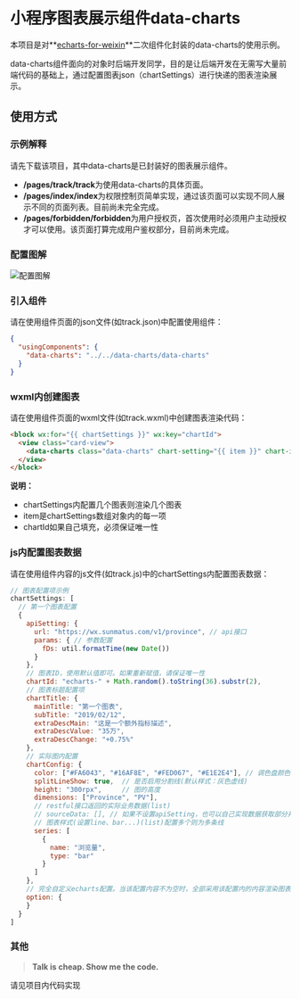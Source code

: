 # 小程序图表展示组件data-charts

本项目是对**[echarts-for-weixin](https://github.com/ecomfe/echarts-for-weixin)**二次组件化封装的data-charts的使用示例。

data-charts组件面向的对象时后端开发同学，目的是让后端开发在无需写大量前端代码的基础上，通过配置图表json（chartSettings）进行快递的图表渲染展示。

## 使用方式

### 示例解释

请先下载该项目，其中data-charts是已封装好的图表展示组件。

- **/pages/track/track**为使用data-charts的具体页面。
- **/pages/index/index**为权限控制页简单实现，通过该页面可以实现不同人展示不同的页面列表。目前尚未完全完成。
- **/pages/forbidden/forbidden**为用户授权页，首次使用时必须用户主动授权才可以使用。该页面打算完成用户鉴权部分，目前尚未完成。

### 配置图解
![配置图解](https://raw.githubusercontent.com/sunmatus/DataPatroller/master/image/annotation.png)
### 引入组件

请在使用组件页面的json文件(如track.json)中配置使用组件：

```json
{
  "usingComponents": {
    "data-charts": "../../data-charts/data-charts"
  }
}
```

### wxml内创建图表

请在使用组件页面的wxml文件(如track.wxml)中创建图表渲染代码：

```html
<block wx:for="{{ chartSettings }}" wx:key="chartId">
  <view class="card-view">
    <data-charts class="data-charts" chart-setting="{{ item }}" chart-id="{{ item.chartId }}"></data-charts>
  </view>
</block>
```

**说明：**

* chartSettings内配置几个图表则渲染几个图表
* item是chartSettings数组对象内的每一项
* chartId如果自己填充，必须保证唯一性

### js内配置图表数据

请在使用组件内容的js文件(如track.js)中的chartSettings内配置图表数据：

```js
// 图表配置项示例
chartSettings: [
  // 第一个图表配置
  {
    apiSetting: {
      url: "https://wx.sunmatus.com/v1/province", // api接口
      params: { // 参数配置
        fDs: util.formatTime(new Date())
      }
    },
    // 图表ID，使用默认值即可。如果重新赋值，请保证唯一性
    chartId: "echarts-" + Math.random().toString(36).substr(2),
    // 图表标题配置项
    chartTitle: {
      mainTitle: "第一个图表",
      subTitle: "2019/02/12",
      extraDescMain: "这是一个额外指标描述",
      extraDescValue: "35万",
      extraDescChange: "+0.75%"
    },
    // 实际图内配置
    chartConfig: {
      color: ["#FA6043", "#16AF8E", "#FED067", "#E1E2E4"], // 调色盘颜色列表。如果设置，会从这里面选取颜色渲染图表；如果没设置，使用默认配色方案
      splitLineShow: true,  // 是否启用分割线(默认样式：灰色虚线)
      height: "300rpx",     // 图的高度
      dimensions: ["Province", "PV"],
      // restful接口返回的实际业务数据(list)
      // sourceData: [], // 如果不设置apiSetting，也可以自己实现数据获取部分并填充到sourceData内；sourceData的格式必须是数组对象
      // 图表样式(设置line、bar...)(list)配置多个则为多条线
      series: [
        {
          name: "浏览量",
          type: "bar"
        }
      ]
    },
    // 完全自定义echarts配置。当该配置内容不为空时，全部采用该配置内的内容渲染图表，chartConfig内配置除height外不生效
    option: {
    }
  }
]
```

### 其他

> **Talk is cheap. Show me the code.**

请见项目内代码实现
